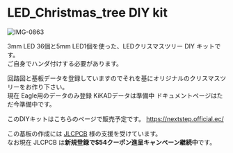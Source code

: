 # LED_Christmas_tree DIY kit

![IMG-0863](https://user-images.githubusercontent.com/14026974/204948850-3b0a36be-406e-4b62-9959-e501912f237f.jpg)

3mm LED 36個と5mm LED1個を使った、LEDクリスマスツリー DIY キットです。  
ご自身でハンダ付けする必要があります。  
  
回路図と基板データを登録していますのでそれを基にオリジナルのクリスマスツリーをお作り下さい。  
現在 Eagle用のデータのみ登録
KiKADデータは準備中 
ドキュメントページはただ今準備中です。

このDIYキットはこちらのページで販売予定です。
https://nextstep.official.ec/  
  
この基板の作成には [JLCPCB](https://jlcpcb.com/HAR) 様の支援を受けています。  
なお現在 JLCPCB は**新規登録で$54クーポン進呈キャンペーン継続中**です。  


